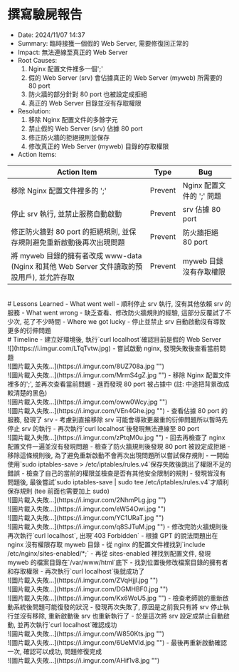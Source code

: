 # 撰寫驗屍報告
- Date: 2024/11/07  14:37
- Summary: 臨時接獲一個假的 Web Server, 需要修復回正常的
- Impact: 無法連線至真正的 Web Server
- Root Causes: 
    1. Nginx 配置文件裡多一個';'
    2. 假的 Web Server (srv) 會佔據真正的 Web Server (myweb) 所需要的 80 port
    3. 防火牆的部分針對 80 port 也被設定成拒絕
    4. 真正的 Web Server 目錄並沒有存取權限 
- Resolution: 
    1. 移除 Nginx 配置文件的多餘字元
    2. 禁止假的 Web Server (srv) 佔據 80 port
    3. 修正防火牆的拒絕規則並保存
    4. 修改真正的 Web Server (myweb) 目錄的存取權限
- Action Items:

| Action Item                                 | Type     | Bug                  |
|---------------------------------------------|----------|----------------------|
| 移除 Nginx 配置文件裡多的 ';'                  | Prevent  | Nginx 配置文件的 ';' 問題 |
| 停止 srv 執行, 並禁止服務自動啟動               | Prevent  | srv 佔據 80 port     |
| 修正防火牆對 80 port 的拒絕規則, 並保存規則避免重新啟動後再次出現問題 | Prevent  | 防火牆拒絕 80 port   |
| 將 myweb 目錄的擁有者改成 www-data (Nginx 和其他 Web Server 文件讀取的預設用戶), 並允許存取 | Prevent | myweb 目錄沒有存取權限 |



<br>
# Lessons Learned
- What went well
    - 順利停止 srv 執行, 沒有其他依賴 srv 的服務
- What went wrong
    - 缺乏查看、修改防火牆規則的經驗, 這部分反覆試了不少次, 花了不少時間
- Where we got lucky
    - 停止並禁止 srv 自動啟動沒有導致更多的衍伸問題


<br>
# Timeline
- 建立好環境後, 執行`curl localhost`確認目前是假的 Web Server
<br>![](https://i.imgur.com/LTqTvtw.jpg)
- 嘗試啟動 nginx, 發現失敗後查看當前問題
<br>![圖片載入失敗...](https://i.imgur.com/8UZ708a.jpg "")
<br>![圖片載入失敗...](https://i.imgur.com/MrmS4gZ.jpg "")
- 移除 Nginx 配置文件裡多的';', 並再次查看當前問題
- 進而發現 80 port 被占據中 (註: 中途把背景改成較清楚的黑色)
<br>![圖片載入失敗...](https://i.imgur.com/oww0Wcy.jpg "")
<br>![圖片載入失敗...](https://i.imgur.com/VEn4Ghe.jpg "")
- 查看佔據 80 port 的服務, 發現了 srv
- 考慮到直接移除 srv 可能會導致更嚴重的衍伸問題所以暫時先停止 srv 的執行
- 再次執行`curl localhost`後發現無法連線至 80 port
<br>![圖片載入失敗...](https://i.imgur.com/zPtqM0u.jpg "")
- 回去再檢查了 nginx 配置文件一遍並沒有發現問題
- 檢查了防火牆規則後發現 80 port 被設定成拒絕
- 移除這條規則後, 為了避免重新啟動不會再次出現問題所以嘗試保存規則
- 一開始使用`sudo iptables-save > /etc/iptables/rules.v4`保存失敗後跳出了權限不足的錯誤
- 檢查了自己的當前的權限並檢查是否有其他安全限制的規則
- 發現皆沒有問題後, 最後嘗試`sudo iptables-save | sudo tee /etc/iptables/rules.v4`才順利保存規則 (tee 前面也需要加上 sudo)
<br>![圖片載入失敗...](https://i.imgur.com/2NhmPLg.jpg "")
<br>![圖片載入失敗...](https://i.imgur.com/eW54Owi.jpg "")
<br>![圖片載入失敗...](https://i.imgur.com/YC1URaT.jpg "")
<br>![圖片載入失敗...](https://i.imgur.com/q8SJTuM.jpg "")
- 修改完防火牆規則後再次執行`curl localhost`, 出現`403 Forbidden`
- 根據 GPT 的說法問題出在 nginx 沒有權限存取 myweb 目錄
- 從 nginx 的配置文件裡找到`include /etc/nginx/sites-enabled/*;`
- 再從 sites-enabled 裡找到配置文件, 發現 myweb 的檔案目錄在`/var/www/html`底下
- 找到位置後修改檔案目錄的擁有者和存取權限
- 再次執行`curl localhost`後就成功了
<br>![圖片載入失敗...](https://i.imgur.com/ZVqHjjl.jpg "")
<br>![圖片載入失敗...](https://i.imgur.com/DGMHBF0.jpg "")
<br>![圖片載入失敗...](https://i.imgur.com/Kx6WoU5.jpg "")
- 檢查老師說的重新啟動系統後問題可能復發的狀況
- 發現再次失敗了, 原因是之前我只有將 srv 停止執行並沒有移除, 重新啟動後 srv 也重新執行了
- 於是這次將 srv 設定成禁止自動啟動, 並再次執行`curl localhost`確認成功
<br>![圖片載入失敗...](https://i.imgur.com/W850Kts.jpg "")
<br>![圖片載入失敗...](https://i.imgur.com/6UeMVld.jpg "")
- 最後再重新啟動確認一次, 確認可以成功, 問題修復完成
<br>![圖片載入失敗...](https://i.imgur.com/AHif1v8.jpg "")
